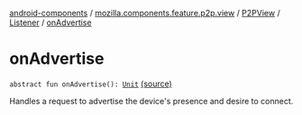 [android-components](../../../index.md) / [mozilla.components.feature.p2p.view](../../index.md) / [P2PView](../index.md) / [Listener](index.md) / [onAdvertise](./on-advertise.md)

# onAdvertise

`abstract fun onAdvertise(): `[`Unit`](https://kotlinlang.org/api/latest/jvm/stdlib/kotlin/-unit/index.html) [(source)](https://github.com/mozilla-mobile/android-components/blob/master/components/feature/p2p/src/main/java/mozilla/components/feature/p2p/view/P2PView.kt#L123)

Handles a request to advertise the device's presence and desire to connect.


